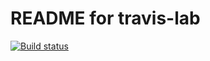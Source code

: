 # README for travis-lab
[![Build status](https://travis-ci.org/Nathan-Patnam/python-travis-lab.svg?master)](https://travis-ci.org/Nathan-Patnam)
